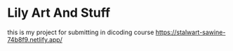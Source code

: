 # Lily Art And Stuff
this is my project for submitting in dicoding course
https://stalwart-sawine-74b8f9.netlify.app/
